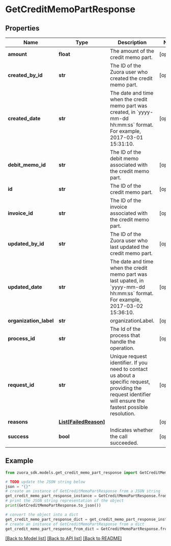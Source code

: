 # GetCreditMemoPartResponse


## Properties

Name | Type | Description | Notes
------------ | ------------- | ------------- | -------------
**amount** | **float** | The amount of the credit memo part.  | [optional] 
**created_by_id** | **str** | The ID of the Zuora user who created the credit memo part.  | [optional] 
**created_date** | **str** | The date and time when the credit memo part was created, in &#x60;yyyy-mm-dd hh:mm:ss&#x60; format. For example, 2017-03-01 15:31:10.  | [optional] 
**debit_memo_id** | **str** | The ID of the debit memo associated with the credit memo part.  | [optional] 
**id** | **str** | The ID of the credit memo part.  | [optional] 
**invoice_id** | **str** | The ID of the invoice associated with the credit memo part.  | [optional] 
**updated_by_id** | **str** | The ID of the Zuora user who last updated the credit memo part.  | [optional] 
**updated_date** | **str** | The date and time when the credit memo part was last upated, in &#x60;yyyy-mm-dd hh:mm:ss&#x60; format. For example, 2017-03-02 15:36:10.  | [optional] 
**organization_label** | **str** | organizationLabel.  | [optional] 
**process_id** | **str** | The Id of the process that handle the operation.  | [optional] 
**request_id** | **str** | Unique request identifier. If you need to contact us about a specific request, providing the request identifier will ensure the fastest possible resolution.  | [optional] 
**reasons** | [**List[FailedReason]**](FailedReason.md) |  | [optional] 
**success** | **bool** | Indicates whether the call succeeded.  | [optional] 

## Example

```python
from zuora_sdk.models.get_credit_memo_part_response import GetCreditMemoPartResponse

# TODO update the JSON string below
json = "{}"
# create an instance of GetCreditMemoPartResponse from a JSON string
get_credit_memo_part_response_instance = GetCreditMemoPartResponse.from_json(json)
# print the JSON string representation of the object
print(GetCreditMemoPartResponse.to_json())

# convert the object into a dict
get_credit_memo_part_response_dict = get_credit_memo_part_response_instance.to_dict()
# create an instance of GetCreditMemoPartResponse from a dict
get_credit_memo_part_response_from_dict = GetCreditMemoPartResponse.from_dict(get_credit_memo_part_response_dict)
```
[[Back to Model list]](../README.md#documentation-for-models) [[Back to API list]](../README.md#documentation-for-api-endpoints) [[Back to README]](../README.md)


